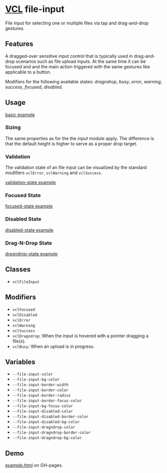 # [VCL](https://vcl.github.io/) file-input

File input for selecting one or multiple files via tap and drag-and-drop
gestures.

## Features

A dragged-over sensitive input control that is typically used in drag-and-drop
scenarios such as file upload inputs. At the same time it can be focused
and and the main action triggered with the same gestures like applicable to
 a button.

Modifiers for the following available states:
_dragndrop_, _busy_, _error_, _warning_, _success_, _focused_, _disabled_.

## Usage

[basic example](/demo/example-basic.html)

### Sizing

The same properties as for the the _input_ module apply. The difference is that
the default height is higher to serve as a proper drop target.

### Validation

The validation state of an file input can be visualized by the standard modifiers
`vclError`, `vclWarning` and `vclSuccess`.

[validation-state example](/demo/example-validation-state.html)

### Focused State

[focused-state example](/demo/example-focused-state.html)

### Disabled State

[disabled-state example](/demo/example-disabled-state.html)

### Drag-N-Drop State

[dragndrop-state example](/demo/example-dragndrop-state.html)

## Classes

- `vclFileInput`

## Modifiers

- `vclFocused`
- `vclDisabled`
- `vclError`
- `vclWarning`
- `vclSuccess`
- `vclDragndrop`: When the input is hovered with a pointer dragging a file(s).
- `vclBusy`: When an upload is in progress.

## Variables

- `--file-input-color`
- `--file-input-bg-color`
- `--file-input-border-width`
- `--file-input-border-color`
- `--file-input-border-radius`
- `--file-input-border-focus-color`
- `--file-input-bg-focus-color`
- `--file-input-disabled-color`
- `--file-input-disabled-border-color`
- `--file-input-disabled-bg-color`
- `--file-input-dragndrop-color`
- `--file-input-dragndrop-border-color`
- `--file-input-dragndrop-bg-color`

## Demo

[example.html](/demo/example.html) on GH-pages.
